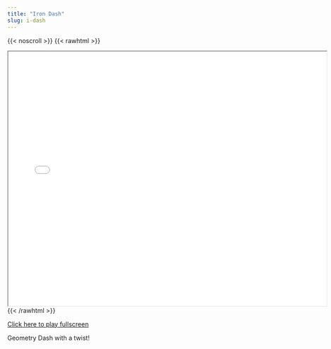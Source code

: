 ```yaml
---
title: "Iron Dash"
slug: i-dash
---
```


{{< noscroll >}}
{{< rawhtml >}}
<iframe width="720" height="576" name="iframe" src="/cjs-garchive/i-dash/index.html"></iframe>
{{< /rawhtml >}}

[Click here to play fullscreen](/cjs-garchive/i-dash/index.html)

Geometry Dash with a twist!
